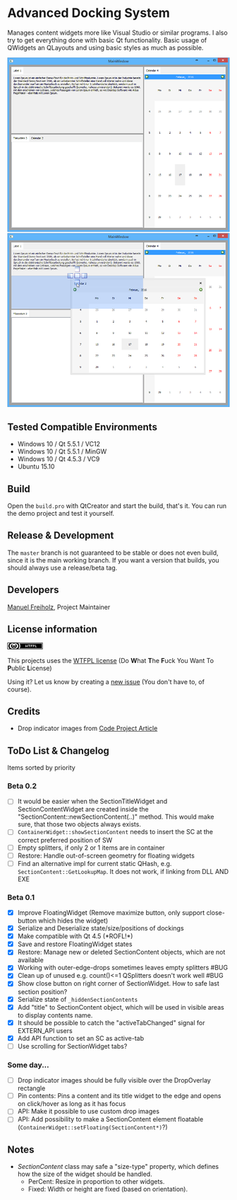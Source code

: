 # Advanced Docking System
Manages content widgets more like Visual Studio or similar programs.
I also try to get everything done with basic Qt functionality.
Basic usage of QWidgets an QLayouts and using basic styles as much as possible.

![Layout of widgets](preview01.png)
![Dropping widgets](preview02.png)

## Tested Compatible Environments
- Windows 10 / Qt 5.5.1 / VC12
- Windows 10 / Qt 5.5.1 / MinGW
- Windows 10 / Qt 4.5.3 / VC9
- Ubuntu 15.10

## Build
Open the `build.pro` with QtCreator and start the build, that's it.
You can run the demo project and test it yourself.

## Release & Development
The `master` branch is not guaranteed to be stable or does not even build, since it is the main working branch.
If you want a version that builds, you should always use a release/beta tag.

## Developers
[Manuel Freiholz](https://mfreiholz.de), Project Maintainer

## License information
![WTFPL](license.png)

This projects uses the [WTFPL license](http://www.wtfpl.net/)
(Do **W**hat **T**he **F**uck You Want To **P**ublic **L**icense)

Using it? Let us know by creating a [new issue](https://github.com/mfreiholz/qt-docks/issues/new) (You don't have to, of course).

## Credits
- Drop indicator images from [Code Project Article](http://www.codeproject.com/Articles/140209/Building-a-Docking-Window-Management-Solution-in-W)

## ToDo List & Changelog
Items sorted by priority

### Beta 0.2
- [ ] It would be easier when the SectionTitleWidget and SectionContentWidget are created inside the "SectionContent::newSectionContent(..)" method.
  This would make sure, that those two objects always exists.
- [ ] `ContainerWidget::showSectionContent` needs to insert the SC at the correct preferred position of SW
- [ ] Empty splitters, if only 2 or 1 items are in container
- [ ] Restore: Handle out-of-screen geometry for floating widgets
- [ ] Find an alternative impl for current static QHash, e.g. `SectionContent::GetLookupMap`.
      It does not work, if linking from DLL AND EXE

### Beta 0.1
- [x] Improve FloatingWidget (Remove maximize button, only support close-button which hides the widget)
- [x] Serialize and Deserialize state/size/positions of dockings
- [x] Make compatible with Qt 4.5 (\*ROFL!\*)
- [x] Save and restore FloatingWidget states
- [x] Restore: Manage new or deleted SectionContent objects, which are not available
- [x] Working with outer-edge-drops sometimes leaves empty splitters #BUG
- [x] Clean up of unused e.g. count()<=1 QSplitters doesn't work well #BUG
- [x] Show close button on right corner of SectionWidget. How to safe last section position?
- [x] Serialize state of `_hiddenSectionContents`
- [x] Add "title" to SectionContent object, which will be used in visible areas to display contents name.
- [x] It should be possible to catch the "activeTabChanged" signal for EXTERN_API users
- [x] Add API function to set an SC as active-tab
- [ ] Use scrolling for SectionWidget tabs?

### Some day...
- [ ] Drop indicator images should be fully visible over the DropOverlay rectangle
- [ ] Pin contents: Pins a content and its title widget to the edge and opens on click/hover as long as it has focus
- [ ] API: Make it possible to use custom drop images
- [ ] API: Add possibility to make a SectionContent element floatable (`ContainerWidget::setFloating(SectionContent*)`?)

## Notes
- *SectionContent* class may safe a "size-type" property, which defines how the size of the widget should be handled.
	- PerCent: Resize in proportion to other widgets.
	- Fixed: Width or height are fixed (based on orientation).